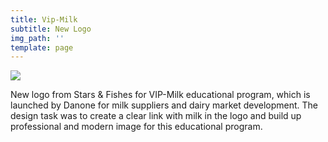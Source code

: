 ```yaml
---
title: Vip-Milk
subtitle: New Logo
img_path: ''
template: page
---
```

![](/images/23119916_524460027908929_9087089980634559143_o.jpg)

New logo from Stars & Fishes for VIP-Milk educational program, which is launched by Danone for milk suppliers and dairy market development. The design task was to create a clear link with milk in the logo and build up professional and modern image for this educational program.
